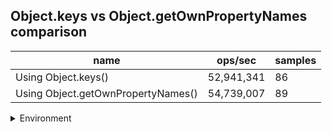 ## Object.keys vs Object.getOwnPropertyNames comparison

|name|ops/sec|samples|
|-|-|-|
|Using Object.keys()|52,941,341|86|
|Using Object.getOwnPropertyNames()|54,739,007|89|


<details>
<summary>Environment</summary>

* __Machine:__ linux x64 | 2 vCPUs | 6.8GB Mem
* __Run:__ Tue Oct 10 2023 21:00:38 GMT+0000 (Coordinated Universal Time)
</details>

<!--
{"environment":{"platform":"linux","arch":"x64","cpus":2,"totalMemory":6.759757995605469},"benchmarks":"[{\"timeStamp\":1696971632731,\"currentTarget\":{\"0\":{\"name\":\"Using Object.keys()\",\"options\":{\"async\":false,\"defer\":false,\"delay\":0.005,\"initCount\":1,\"maxTime\":5,\"minSamples\":5,\"minTime\":0.05},\"async\":false,\"defer\":false,\"delay\":0.005,\"initCount\":1,\"maxTime\":5,\"minSamples\":5,\"minTime\":0.05,\"id\":1,\"stats\":{\"moe\":4.713449067258131e-10,\"rme\":2.495363157508543,\"sem\":2.40482095268272e-10,\"deviation\":2.2301392065154073e-9,\"mean\":1.8888830081005933e-8,\"sample\":[3.651465945758842e-8,1.8784342708781554e-8,2.0119018046374566e-8,1.9839874723598737e-8,1.994872280665192e-8,1.9548487221143965e-8,1.9565137789831933e-8,2.3027839292861206e-8,2.0990416393080834e-8,1.91156343968311e-8,1.8213823759377028e-8,1.9088394170445884e-8,2.0507699916130693e-8,1.9759280522983214e-8,1.8757612241204193e-8,1.8592348919622758e-8,1.8794175689991658e-8,1.8930414331855152e-8,1.9383668755933763e-8,1.853670274539966e-8,2.126802780396797e-8,2.1170683689623113e-8,1.9770752008693565e-8,1.939717961688151e-8,1.8563251405074915e-8,1.8222345434476147e-8,1.955428543751336e-8,1.9327257451822492e-8,1.8943051174844014e-8,1.8294655483519972e-8,1.8383842952350728e-8,1.8806750510042164e-8,1.7970241181654102e-8,2.024416983616303e-8,1.7627825770848727e-8,1.817848782404045e-8,1.8292395371732905e-8,1.8158218397661726e-8,1.7620150251920013e-8,1.8082338526632492e-8,1.7538897761850635e-8,1.7670632287486753e-8,1.7469367349687028e-8,1.7986223767489792e-8,1.7479310183624954e-8,1.9167859457867853e-8,1.9948394598633962e-8,1.8870409637780817e-8,1.7840568925469213e-8,1.9023599752440877e-8,2.032706202165375e-8,1.7951999137589984e-8,1.80356591889578e-8,1.9640583298969503e-8,1.758707724640017e-8,1.7565411985685108e-8,1.778436539949609e-8,1.7668992592065408e-8,1.905360303880915e-8,1.8072255795276703e-8,1.7651688572299754e-8,1.7781888412795764e-8,1.8086419972746168e-8,1.8363879812418843e-8,1.8048637203782044e-8,1.8488950894959714e-8,2.1377067847805565e-8,1.809870059370929e-8,1.797474555066903e-8,1.747749605252049e-8,1.8264729523518465e-8,1.8461110611062152e-8,1.761456865893149e-8,1.844764417632517e-8,2.0703741226757316e-8,1.806329015003562e-8,1.746171856904521e-8,1.7442345560072375e-8,1.7122805716031273e-8,1.6848818894994612e-8,1.8453062279497414e-8,1.749823698636115e-8,1.8250945790351764e-8,1.6980407789217153e-8,1.845094746877297e-8,1.8449101205442112e-8],\"variance\":4.97352088043717e-18},\"times\":{\"cycle\":0.056269635923015864,\"elapsed\":5.549,\"period\":1.8888830081005933e-8,\"timeStamp\":1696971627182},\"running\":false,\"count\":2978990,\"cycles\":5,\"hz\":52941341.29596366},\"1\":{\"name\":\"Using Object.getOwnPropertyNames()\",\"options\":{\"async\":false,\"defer\":false,\"delay\":0.005,\"initCount\":1,\"maxTime\":5,\"minSamples\":5,\"minTime\":0.05},\"async\":false,\"defer\":false,\"delay\":0.005,\"initCount\":1,\"maxTime\":5,\"minSamples\":5,\"minTime\":0.05,\"id\":2,\"stats\":{\"moe\":2.1507839101527322e-10,\"rme\":1.1773177509163073,\"sem\":1.0973387296697613e-10,\"deviation\":1.035227287117949e-9,\"mean\":1.8268508297600842e-8,\"sample\":[1.729232678731307e-8,1.7425733770801085e-8,1.8464782292153688e-8,1.9001085214348685e-8,1.8462314337854716e-8,1.7623719920093125e-8,1.7168551338248217e-8,1.7910106821288576e-8,1.783918026820498e-8,1.746193829758812e-8,1.7910402620982583e-8,1.8194952959169488e-8,1.7688283275492152e-8,1.8305705762399504e-8,1.953230427824835e-8,1.8161658724295207e-8,1.9853488123246704e-8,1.9862484630965978e-8,1.8310272512397458e-8,1.946779522857945e-8,2.1838148736808528e-8,1.922386548585231e-8,1.872179662985368e-8,1.7339905100474636e-8,1.7782235782110035e-8,1.7708627991679593e-8,2.0769535371269517e-8,1.844641318778983e-8,1.7790346610906496e-8,1.869289841579678e-8,1.7122556971066686e-8,2.0094282378567593e-8,1.8410631622997256e-8,1.844562940113247e-8,1.7286198675605017e-8,1.7736537612217802e-8,1.804180690074991e-8,1.7301319593855745e-8,1.7678251919023834e-8,1.703198097174239e-8,1.7750915554168276e-8,1.7312771748401897e-8,1.7980899112872687e-8,1.7485968822006676e-8,1.7765272889360922e-8,1.713210903615903e-8,1.843792895752322e-8,1.878989902470383e-8,1.8548463649264972e-8,1.7495296140940446e-8,1.9919344415584065e-8,1.8292265564589766e-8,1.7287878404001853e-8,1.8594270916202767e-8,1.720653334589993e-8,1.8979006691712025e-8,1.8280340811471005e-8,1.7668898588588923e-8,1.6998574772424702e-8,1.9329826172231946e-8,1.7680384186493683e-8,1.8690784395396438e-8,1.749205314859087e-8,1.7637684449412528e-8,1.7225045427228772e-8,1.7721090834526654e-8,1.7420842103769676e-8,1.9295031566814594e-8,2.0055720013553005e-8,1.8622073157178044e-8,2.1796608302938724e-8,1.999366366588531e-8,1.8382698433127978e-8,1.8520458721267848e-8,1.76846406139525e-8,1.7337705968018016e-8,1.7056070999912508e-8,1.7757675841970332e-8,1.875473248860139e-8,1.9938329771108926e-8,1.8016204827396797e-8,1.965280963060628e-8,1.841293291836544e-8,1.7082116282220057e-8,1.755461621381319e-8,1.724024695386742e-8,1.7176906921728014e-8,1.9359621992140988e-8,1.768196751530833e-8],\"variance\":1.0716955359935883e-18},\"times\":{\"cycle\":0.05411038988357052,\"elapsed\":5.422,\"period\":1.8268508297600842e-8,\"timeStamp\":1696971632746},\"running\":false,\"count\":2961949,\"cycles\":6,\"hz\":54739006.80392868},\"options\":{},\"events\":{\"start\":[null],\"cycle\":[null,null],\"complete\":[null,null]},\"length\":2,\"running\":false},\"type\":\"cycle\",\"target\":{\"name\":\"Using Object.keys()\",\"options\":{\"async\":false,\"defer\":false,\"delay\":0.005,\"initCount\":1,\"maxTime\":5,\"minSamples\":5,\"minTime\":0.05},\"async\":false,\"defer\":false,\"delay\":0.005,\"initCount\":1,\"maxTime\":5,\"minSamples\":5,\"minTime\":0.05,\"id\":1,\"stats\":{\"moe\":4.713449067258131e-10,\"rme\":2.495363157508543,\"sem\":2.40482095268272e-10,\"deviation\":2.2301392065154073e-9,\"mean\":1.8888830081005933e-8,\"sample\":[3.651465945758842e-8,1.8784342708781554e-8,2.0119018046374566e-8,1.9839874723598737e-8,1.994872280665192e-8,1.9548487221143965e-8,1.9565137789831933e-8,2.3027839292861206e-8,2.0990416393080834e-8,1.91156343968311e-8,1.8213823759377028e-8,1.9088394170445884e-8,2.0507699916130693e-8,1.9759280522983214e-8,1.8757612241204193e-8,1.8592348919622758e-8,1.8794175689991658e-8,1.8930414331855152e-8,1.9383668755933763e-8,1.853670274539966e-8,2.126802780396797e-8,2.1170683689623113e-8,1.9770752008693565e-8,1.939717961688151e-8,1.8563251405074915e-8,1.8222345434476147e-8,1.955428543751336e-8,1.9327257451822492e-8,1.8943051174844014e-8,1.8294655483519972e-8,1.8383842952350728e-8,1.8806750510042164e-8,1.7970241181654102e-8,2.024416983616303e-8,1.7627825770848727e-8,1.817848782404045e-8,1.8292395371732905e-8,1.8158218397661726e-8,1.7620150251920013e-8,1.8082338526632492e-8,1.7538897761850635e-8,1.7670632287486753e-8,1.7469367349687028e-8,1.7986223767489792e-8,1.7479310183624954e-8,1.9167859457867853e-8,1.9948394598633962e-8,1.8870409637780817e-8,1.7840568925469213e-8,1.9023599752440877e-8,2.032706202165375e-8,1.7951999137589984e-8,1.80356591889578e-8,1.9640583298969503e-8,1.758707724640017e-8,1.7565411985685108e-8,1.778436539949609e-8,1.7668992592065408e-8,1.905360303880915e-8,1.8072255795276703e-8,1.7651688572299754e-8,1.7781888412795764e-8,1.8086419972746168e-8,1.8363879812418843e-8,1.8048637203782044e-8,1.8488950894959714e-8,2.1377067847805565e-8,1.809870059370929e-8,1.797474555066903e-8,1.747749605252049e-8,1.8264729523518465e-8,1.8461110611062152e-8,1.761456865893149e-8,1.844764417632517e-8,2.0703741226757316e-8,1.806329015003562e-8,1.746171856904521e-8,1.7442345560072375e-8,1.7122805716031273e-8,1.6848818894994612e-8,1.8453062279497414e-8,1.749823698636115e-8,1.8250945790351764e-8,1.6980407789217153e-8,1.845094746877297e-8,1.8449101205442112e-8],\"variance\":4.97352088043717e-18},\"times\":{\"cycle\":0.056269635923015864,\"elapsed\":5.549,\"period\":1.8888830081005933e-8,\"timeStamp\":1696971627182},\"running\":false,\"count\":2978990,\"cycles\":5,\"hz\":52941341.29596366},\"aborted\":false},{\"timeStamp\":1696971638168,\"currentTarget\":{\"0\":{\"name\":\"Using Object.keys()\",\"options\":{\"async\":false,\"defer\":false,\"delay\":0.005,\"initCount\":1,\"maxTime\":5,\"minSamples\":5,\"minTime\":0.05},\"async\":false,\"defer\":false,\"delay\":0.005,\"initCount\":1,\"maxTime\":5,\"minSamples\":5,\"minTime\":0.05,\"id\":1,\"stats\":{\"moe\":4.713449067258131e-10,\"rme\":2.495363157508543,\"sem\":2.40482095268272e-10,\"deviation\":2.2301392065154073e-9,\"mean\":1.8888830081005933e-8,\"sample\":[3.651465945758842e-8,1.8784342708781554e-8,2.0119018046374566e-8,1.9839874723598737e-8,1.994872280665192e-8,1.9548487221143965e-8,1.9565137789831933e-8,2.3027839292861206e-8,2.0990416393080834e-8,1.91156343968311e-8,1.8213823759377028e-8,1.9088394170445884e-8,2.0507699916130693e-8,1.9759280522983214e-8,1.8757612241204193e-8,1.8592348919622758e-8,1.8794175689991658e-8,1.8930414331855152e-8,1.9383668755933763e-8,1.853670274539966e-8,2.126802780396797e-8,2.1170683689623113e-8,1.9770752008693565e-8,1.939717961688151e-8,1.8563251405074915e-8,1.8222345434476147e-8,1.955428543751336e-8,1.9327257451822492e-8,1.8943051174844014e-8,1.8294655483519972e-8,1.8383842952350728e-8,1.8806750510042164e-8,1.7970241181654102e-8,2.024416983616303e-8,1.7627825770848727e-8,1.817848782404045e-8,1.8292395371732905e-8,1.8158218397661726e-8,1.7620150251920013e-8,1.8082338526632492e-8,1.7538897761850635e-8,1.7670632287486753e-8,1.7469367349687028e-8,1.7986223767489792e-8,1.7479310183624954e-8,1.9167859457867853e-8,1.9948394598633962e-8,1.8870409637780817e-8,1.7840568925469213e-8,1.9023599752440877e-8,2.032706202165375e-8,1.7951999137589984e-8,1.80356591889578e-8,1.9640583298969503e-8,1.758707724640017e-8,1.7565411985685108e-8,1.778436539949609e-8,1.7668992592065408e-8,1.905360303880915e-8,1.8072255795276703e-8,1.7651688572299754e-8,1.7781888412795764e-8,1.8086419972746168e-8,1.8363879812418843e-8,1.8048637203782044e-8,1.8488950894959714e-8,2.1377067847805565e-8,1.809870059370929e-8,1.797474555066903e-8,1.747749605252049e-8,1.8264729523518465e-8,1.8461110611062152e-8,1.761456865893149e-8,1.844764417632517e-8,2.0703741226757316e-8,1.806329015003562e-8,1.746171856904521e-8,1.7442345560072375e-8,1.7122805716031273e-8,1.6848818894994612e-8,1.8453062279497414e-8,1.749823698636115e-8,1.8250945790351764e-8,1.6980407789217153e-8,1.845094746877297e-8,1.8449101205442112e-8],\"variance\":4.97352088043717e-18},\"times\":{\"cycle\":0.056269635923015864,\"elapsed\":5.549,\"period\":1.8888830081005933e-8,\"timeStamp\":1696971627182},\"running\":false,\"count\":2978990,\"cycles\":5,\"hz\":52941341.29596366},\"1\":{\"name\":\"Using Object.getOwnPropertyNames()\",\"options\":{\"async\":false,\"defer\":false,\"delay\":0.005,\"initCount\":1,\"maxTime\":5,\"minSamples\":5,\"minTime\":0.05},\"async\":false,\"defer\":false,\"delay\":0.005,\"initCount\":1,\"maxTime\":5,\"minSamples\":5,\"minTime\":0.05,\"id\":2,\"stats\":{\"moe\":2.1507839101527322e-10,\"rme\":1.1773177509163073,\"sem\":1.0973387296697613e-10,\"deviation\":1.035227287117949e-9,\"mean\":1.8268508297600842e-8,\"sample\":[1.729232678731307e-8,1.7425733770801085e-8,1.8464782292153688e-8,1.9001085214348685e-8,1.8462314337854716e-8,1.7623719920093125e-8,1.7168551338248217e-8,1.7910106821288576e-8,1.783918026820498e-8,1.746193829758812e-8,1.7910402620982583e-8,1.8194952959169488e-8,1.7688283275492152e-8,1.8305705762399504e-8,1.953230427824835e-8,1.8161658724295207e-8,1.9853488123246704e-8,1.9862484630965978e-8,1.8310272512397458e-8,1.946779522857945e-8,2.1838148736808528e-8,1.922386548585231e-8,1.872179662985368e-8,1.7339905100474636e-8,1.7782235782110035e-8,1.7708627991679593e-8,2.0769535371269517e-8,1.844641318778983e-8,1.7790346610906496e-8,1.869289841579678e-8,1.7122556971066686e-8,2.0094282378567593e-8,1.8410631622997256e-8,1.844562940113247e-8,1.7286198675605017e-8,1.7736537612217802e-8,1.804180690074991e-8,1.7301319593855745e-8,1.7678251919023834e-8,1.703198097174239e-8,1.7750915554168276e-8,1.7312771748401897e-8,1.7980899112872687e-8,1.7485968822006676e-8,1.7765272889360922e-8,1.713210903615903e-8,1.843792895752322e-8,1.878989902470383e-8,1.8548463649264972e-8,1.7495296140940446e-8,1.9919344415584065e-8,1.8292265564589766e-8,1.7287878404001853e-8,1.8594270916202767e-8,1.720653334589993e-8,1.8979006691712025e-8,1.8280340811471005e-8,1.7668898588588923e-8,1.6998574772424702e-8,1.9329826172231946e-8,1.7680384186493683e-8,1.8690784395396438e-8,1.749205314859087e-8,1.7637684449412528e-8,1.7225045427228772e-8,1.7721090834526654e-8,1.7420842103769676e-8,1.9295031566814594e-8,2.0055720013553005e-8,1.8622073157178044e-8,2.1796608302938724e-8,1.999366366588531e-8,1.8382698433127978e-8,1.8520458721267848e-8,1.76846406139525e-8,1.7337705968018016e-8,1.7056070999912508e-8,1.7757675841970332e-8,1.875473248860139e-8,1.9938329771108926e-8,1.8016204827396797e-8,1.965280963060628e-8,1.841293291836544e-8,1.7082116282220057e-8,1.755461621381319e-8,1.724024695386742e-8,1.7176906921728014e-8,1.9359621992140988e-8,1.768196751530833e-8],\"variance\":1.0716955359935883e-18},\"times\":{\"cycle\":0.05411038988357052,\"elapsed\":5.422,\"period\":1.8268508297600842e-8,\"timeStamp\":1696971632746},\"running\":false,\"count\":2961949,\"cycles\":6,\"hz\":54739006.80392868},\"options\":{},\"events\":{\"start\":[null],\"cycle\":[null,null],\"complete\":[null,null]},\"length\":2,\"running\":false},\"type\":\"cycle\",\"target\":{\"name\":\"Using Object.getOwnPropertyNames()\",\"options\":{\"async\":false,\"defer\":false,\"delay\":0.005,\"initCount\":1,\"maxTime\":5,\"minSamples\":5,\"minTime\":0.05},\"async\":false,\"defer\":false,\"delay\":0.005,\"initCount\":1,\"maxTime\":5,\"minSamples\":5,\"minTime\":0.05,\"id\":2,\"stats\":{\"moe\":2.1507839101527322e-10,\"rme\":1.1773177509163073,\"sem\":1.0973387296697613e-10,\"deviation\":1.035227287117949e-9,\"mean\":1.8268508297600842e-8,\"sample\":[1.729232678731307e-8,1.7425733770801085e-8,1.8464782292153688e-8,1.9001085214348685e-8,1.8462314337854716e-8,1.7623719920093125e-8,1.7168551338248217e-8,1.7910106821288576e-8,1.783918026820498e-8,1.746193829758812e-8,1.7910402620982583e-8,1.8194952959169488e-8,1.7688283275492152e-8,1.8305705762399504e-8,1.953230427824835e-8,1.8161658724295207e-8,1.9853488123246704e-8,1.9862484630965978e-8,1.8310272512397458e-8,1.946779522857945e-8,2.1838148736808528e-8,1.922386548585231e-8,1.872179662985368e-8,1.7339905100474636e-8,1.7782235782110035e-8,1.7708627991679593e-8,2.0769535371269517e-8,1.844641318778983e-8,1.7790346610906496e-8,1.869289841579678e-8,1.7122556971066686e-8,2.0094282378567593e-8,1.8410631622997256e-8,1.844562940113247e-8,1.7286198675605017e-8,1.7736537612217802e-8,1.804180690074991e-8,1.7301319593855745e-8,1.7678251919023834e-8,1.703198097174239e-8,1.7750915554168276e-8,1.7312771748401897e-8,1.7980899112872687e-8,1.7485968822006676e-8,1.7765272889360922e-8,1.713210903615903e-8,1.843792895752322e-8,1.878989902470383e-8,1.8548463649264972e-8,1.7495296140940446e-8,1.9919344415584065e-8,1.8292265564589766e-8,1.7287878404001853e-8,1.8594270916202767e-8,1.720653334589993e-8,1.8979006691712025e-8,1.8280340811471005e-8,1.7668898588588923e-8,1.6998574772424702e-8,1.9329826172231946e-8,1.7680384186493683e-8,1.8690784395396438e-8,1.749205314859087e-8,1.7637684449412528e-8,1.7225045427228772e-8,1.7721090834526654e-8,1.7420842103769676e-8,1.9295031566814594e-8,2.0055720013553005e-8,1.8622073157178044e-8,2.1796608302938724e-8,1.999366366588531e-8,1.8382698433127978e-8,1.8520458721267848e-8,1.76846406139525e-8,1.7337705968018016e-8,1.7056070999912508e-8,1.7757675841970332e-8,1.875473248860139e-8,1.9938329771108926e-8,1.8016204827396797e-8,1.965280963060628e-8,1.841293291836544e-8,1.7082116282220057e-8,1.755461621381319e-8,1.724024695386742e-8,1.7176906921728014e-8,1.9359621992140988e-8,1.768196751530833e-8],\"variance\":1.0716955359935883e-18},\"times\":{\"cycle\":0.05411038988357052,\"elapsed\":5.422,\"period\":1.8268508297600842e-8,\"timeStamp\":1696971632746},\"running\":false,\"count\":2961949,\"cycles\":6,\"hz\":54739006.80392868},\"aborted\":false}]"}-->
